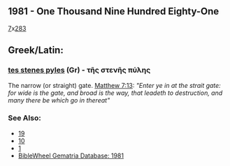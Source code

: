 ## 1981 - One Thousand Nine Hundred Eighty-One
[7](7)x[283](283)

## Greek/Latin:

### [tes stenes pyles](/greek?word=tHs+stenhs+pulhs) (Gr) - τῆς στενῆς πύλης
The narrow (or straight) gate. [Matthew 7:13](http://biblehub.com/matthew/7-13.htm): *"Enter ye in at the strait gate: for wide is the gate, and broad is the way, that leadeth to destruction, and many there be which go in thereat"*

### See Also:

- [19](19)
- [10](10)
- [1](1)
- [BibleWheel Gematria Database: 1981](https://www.biblewheel.com/GR/GR_Database.php?SearchBy_Gematria=1981)
